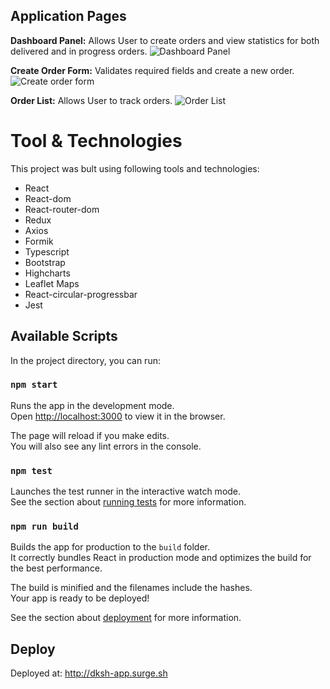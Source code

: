 ## Application Pages
**Dashboard Panel:** Allows User to create orders and view statistics for both delivered and in progress orders.
![Dashboard Panel](https://github.com/Hamza01541/React-Dashboard-Panel/assets/49500814/f5740540-4cc8-4080-be8f-0fac5711ac02)

**Create Order Form:**
Validates required fields and create a new order.
![Create order form](https://github.com/Hamza01541/React-Order-Management/assets/49500814/26fbe309-5e9e-42ac-84a3-a9cda1f4cb30)

**Order List:**  Allows User to track orders.
![Order List](https://github.com/Hamza01541/React-Dashboard-Panel/assets/49500814/68725ad5-cb41-4727-a7cf-d8258bb1f7b1)



# Tool & Technologies
This project was bult using following tools and technologies:
- React
- React-dom
- React-router-dom
- Redux
- Axios
- Formik
- Typescript
- Bootstrap
- Highcharts
- Leaflet Maps
- React-circular-progressbar
- Jest

## Available Scripts

In the project directory, you can run:

### `npm start`

Runs the app in the development mode.\
Open [http://localhost:3000](http://localhost:3000) to view it in the browser.

The page will reload if you make edits.\
You will also see any lint errors in the console.

### `npm test`

Launches the test runner in the interactive watch mode.\
See the section about [running tests](https://facebook.github.io/create-react-app/docs/running-tests) for more information.

### `npm run build`

Builds the app for production to the `build` folder.\
It correctly bundles React in production mode and optimizes the build for the best performance.

The build is minified and the filenames include the hashes.\
Your app is ready to be deployed!

See the section about [deployment](https://facebook.github.io/create-react-app/docs/deployment) for more information.

## Deploy
Deployed at: http://dksh-app.surge.sh
